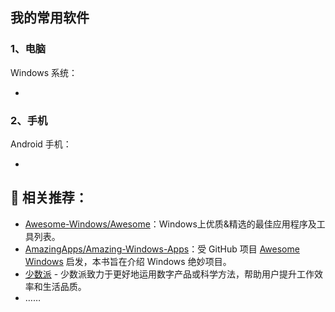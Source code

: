 ## 我的常用软件

### 1、电脑

Windows 系统：

- 



### 2、手机

Android 手机：

- 





## :book: 相关推荐：

- [Awesome-Windows/Awesome](https://github.com/Awesome-Windows/Awesome/blob/master/README-cn.md#%E9%9F%B3%E9%A2%91)：Windows上优质&精选的最佳应用程序及工具列表。
- [AmazingApps/Amazing-Windows-Apps](https://github.com/AmazingApps/Amazing-Windows-Apps/tree/master/zh-CN)：受 GitHub 项目 [Awesome Windows](https://github.com/Awesome-Windows/Awesome) 启发，本书旨在介绍 Windows 绝妙项目。
- [少数派](https://sspai.com/) - 少数派致力于更好地运用数字产品或科学方法，帮助用户提升工作效率和生活品质。
- ……





​	